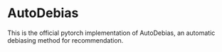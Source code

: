 # AutoDebias
This is the official pytorch implementation of AutoDebias, an automatic debiasing method for recommendation.  
